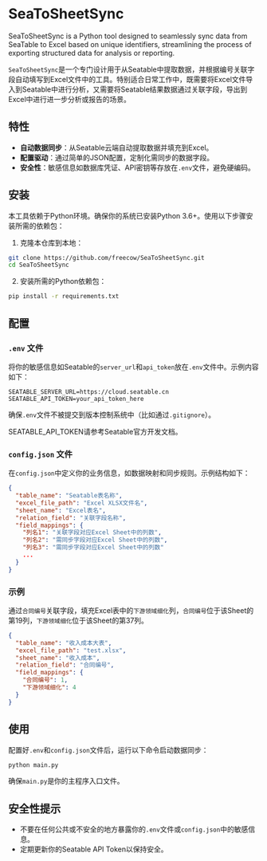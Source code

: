 # SeaToSheetSync
SeaToSheetSync is a Python tool designed to seamlessly sync data from SeaTable to Excel based on unique identifiers, streamlining the process of exporting structured data for analysis or reporting.

`SeaToSheetSync`是一个专门设计用于从Seatable中提取数据，并根据编号关联字段自动填写到Excel文件中的工具。特别适合日常工作中，既需要将Excel文件导入到Seatable中进行分析，又需要将Seatable结果数据通过关联字段，导出到Excel中进行进一步分析或报告的场景。

## 特性

- **自动数据同步**：从Seatable云端自动提取数据并填充到Excel。
- **配置驱动**：通过简单的JSON配置，定制化需同步的数据字段。
- **安全性**：敏感信息如数据库凭证、API密钥等存放在`.env`文件，避免硬编码。

## 安装

本工具依赖于Python环境。确保你的系统已安装Python 3.6+。使用以下步骤安装所需的依赖包：

1. 克隆本仓库到本地：

```bash
git clone https://github.com/freecow/SeaToSheetSync.git
cd SeaToSheetSync
```

2. 安装所需的Python依赖包：

```bash
pip install -r requirements.txt
```

## 配置

### `.env` 文件

将你的敏感信息如Seatable的`server_url`和`api_token`放在`.env`文件中。示例内容如下：

```plaintext
SEATABLE_SERVER_URL=https://cloud.seatable.cn
SEATABLE_API_TOKEN=your_api_token_here
```

确保`.env`文件不被提交到版本控制系统中（比如通过`.gitignore`）。

SEATABLE_API_TOKEN请参考Seatable官方开发文档。

### `config.json` 文件

在`config.json`中定义你的业务信息，如数据映射和同步规则。示例结构如下：

```json
{
  "table_name": "Seatable表名称",
  "excel_file_path": "Excel XLSX文件名",
  "sheet_name": "Excel表名",
  "relation_field": "关联字段名称",
  "field_mappings": {
    "列名1": "关联字段对应Excel Sheet中的列数",
    "列名2": "需同步字段对应Excel Sheet中的列数",
    "列名3": "需同步字段对应Excel Sheet中的列数"
    ...
  }
}
```

### 示例

通过`合同编号`关联字段，填充Excel表中的`下游领域细化`列，`合同编号`位于该Sheet的第19列，`下游领域细化`位于该Sheet的第37列。

```json
{
  "table_name": "收入成本大表",
  "excel_file_path": "test.xlsx",
  "sheet_name": "收入成本",
  "relation_field": "合同编号",
  "field_mappings": {
    "合同编号": 1,
    "下游领域细化": 4
  }
}
```

## 使用

配置好`.env`和`config.json`文件后，运行以下命令启动数据同步：

```bash
python main.py
```

确保`main.py`是你的主程序入口文件。

## 安全性提示

- 不要在任何公共或不安全的地方暴露你的`.env`文件或`config.json`中的敏感信息。
- 定期更新你的Seatable API Token以保持安全。
